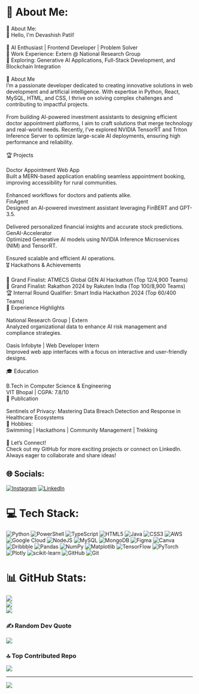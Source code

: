 # 💫 About Me:
💫 About Me:<br>👋 Hello, I'm Devashish Patil!<br><br>🌱 AI Enthusiast | Frontend Developer | Problem Solver<br>💼 Work Experience: Extern @ National Research Group<br>📍 Exploring: Generative AI Applications, Full-Stack Development, and Blockchain Integration<br><br>🚀 About Me<br>I’m a passionate developer dedicated to creating innovative solutions in web development and artificial intelligence. With expertise in Python, React, MySQL, HTML, and CSS, I thrive on solving complex challenges and contributing to impactful projects.<br><br>From building AI-powered investment assistants to designing efficient doctor appointment platforms, I aim to craft solutions that merge technology and real-world needs. Recently, I’ve explored NVIDIA TensorRT and Triton Inference Server to optimize large-scale AI deployments, ensuring high performance and reliability.<br><br>🏆 Projects<br><br>Doctor Appointment Web App<br>Built a MERN-based application enabling seamless appointment booking, improving accessibility for rural communities.<br><br>Enhanced workflows for doctors and patients alike.<br>FinAgent<br>Designed an AI-powered investment assistant leveraging FinBERT and GPT-3.5.<br><br>Delivered personalized financial insights and accurate stock predictions.<br>GenAI-Accelerator<br>Optimized Generative AI models using NVIDIA Inference Microservices (NIM) and TensorRT.<br><br>Ensured scalable and efficient AI operations.<br>🎖 Hackathons & Achievements<br><br>🌟 Grand Finalist: ATMECS Global GEN AI Hackathon (Top 12/4,900 Teams)<br>🏅 Grand Finalist: Rakathon 2024 by Rakuten India (Top 100/8,900 Teams)<br>🏆 Internal Round Qualifier: Smart India Hackathon 2024 (Top 60/400 Teams)<br>💼 Experience Highlights<br><br>National Research Group | Extern<br>Analyzed organizational data to enhance AI risk management and compliance strategies.<br><br>Oasis Infobyte | Web Developer Intern<br>Improved web app interfaces with a focus on interactive and user-friendly designs.<br><br>🎓 Education<br><br>B.Tech in Computer Science & Engineering<br>VIT Bhopal | CGPA: 7.8/10<br>📖 Publication<br><br>Sentinels of Privacy: Mastering Data Breach Detection and Response in Healthcare Ecosystems<br>🌟 Hobbies:<br>Swimming | Hackathons | Community Management | Trekking<br><br>🔗 Let’s Connect!<br>Check out my GitHub for more exciting projects or connect on LinkedIn. Always eager to collaborate and share ideas!


## 🌐 Socials:
[![Instagram](https://img.shields.io/badge/Instagram-%23E4405F.svg?logo=Instagram&logoColor=white)](https://instagram.com/deva_8282) [![LinkedIn](https://img.shields.io/badge/LinkedIn-%230077B5.svg?logo=linkedin&logoColor=white)](https://linkedin.com/in/www.linkedin.com/in/devashish-patil) 

# 💻 Tech Stack:
![Python](https://img.shields.io/badge/python-3670A0?style=for-the-badge&logo=python&logoColor=ffdd54) ![PowerShell](https://img.shields.io/badge/PowerShell-%235391FE.svg?style=for-the-badge&logo=powershell&logoColor=white) ![TypeScript](https://img.shields.io/badge/typescript-%23007ACC.svg?style=for-the-badge&logo=typescript&logoColor=white) ![HTML5](https://img.shields.io/badge/html5-%23E34F26.svg?style=for-the-badge&logo=html5&logoColor=white) ![Java](https://img.shields.io/badge/java-%23ED8B00.svg?style=for-the-badge&logo=openjdk&logoColor=white) ![CSS3](https://img.shields.io/badge/css3-%231572B6.svg?style=for-the-badge&logo=css3&logoColor=white) ![AWS](https://img.shields.io/badge/AWS-%23FF9900.svg?style=for-the-badge&logo=amazon-aws&logoColor=white) ![Google Cloud](https://img.shields.io/badge/GoogleCloud-%234285F4.svg?style=for-the-badge&logo=google-cloud&logoColor=white) ![NodeJS](https://img.shields.io/badge/node.js-6DA55F?style=for-the-badge&logo=node.js&logoColor=white) ![MySQL](https://img.shields.io/badge/mysql-4479A1.svg?style=for-the-badge&logo=mysql&logoColor=white) ![MongoDB](https://img.shields.io/badge/MongoDB-%234ea94b.svg?style=for-the-badge&logo=mongodb&logoColor=white) ![Figma](https://img.shields.io/badge/figma-%23F24E1E.svg?style=for-the-badge&logo=figma&logoColor=white) ![Canva](https://img.shields.io/badge/Canva-%2300C4CC.svg?style=for-the-badge&logo=Canva&logoColor=white) ![Dribbble](https://img.shields.io/badge/Dribbble-EA4C89?style=for-the-badge&logo=dribbble&logoColor=white) ![Pandas](https://img.shields.io/badge/pandas-%23150458.svg?style=for-the-badge&logo=pandas&logoColor=white) ![NumPy](https://img.shields.io/badge/numpy-%23013243.svg?style=for-the-badge&logo=numpy&logoColor=white) ![Matplotlib](https://img.shields.io/badge/Matplotlib-%23ffffff.svg?style=for-the-badge&logo=Matplotlib&logoColor=black) ![TensorFlow](https://img.shields.io/badge/TensorFlow-%23FF6F00.svg?style=for-the-badge&logo=TensorFlow&logoColor=white) ![PyTorch](https://img.shields.io/badge/PyTorch-%23EE4C2C.svg?style=for-the-badge&logo=PyTorch&logoColor=white) ![Plotly](https://img.shields.io/badge/Plotly-%233F4F75.svg?style=for-the-badge&logo=plotly&logoColor=white) ![scikit-learn](https://img.shields.io/badge/scikit--learn-%23F7931E.svg?style=for-the-badge&logo=scikit-learn&logoColor=white) ![GitHub](https://img.shields.io/badge/github-%23121011.svg?style=for-the-badge&logo=github&logoColor=white) ![Git](https://img.shields.io/badge/git-%23F05033.svg?style=for-the-badge&logo=git&logoColor=white)
# 📊 GitHub Stats:
![](https://github-readme-stats.vercel.app/api?username=devashish8282&theme=dark&hide_border=false&include_all_commits=true&count_private=false)<br/>
![](https://github-readme-streak-stats.herokuapp.com/?user=devashish8282&theme=dark&hide_border=false)<br/>
![](https://github-readme-stats.vercel.app/api/top-langs/?username=devashish8282&theme=dark&hide_border=false&include_all_commits=true&count_private=false&layout=compact)

### ✍️ Random Dev Quote
![](https://quotes-github-readme.vercel.app/api?type=horizontal&theme=radical)

### 🔝 Top Contributed Repo
![](https://github-contributor-stats.vercel.app/api?username=devashish8282&limit=5&theme=dark&combine_all_yearly_contributions=true)

---
[![](https://visitcount.itsvg.in/api?id=devashish8282&icon=0&color=0)](https://visitcount.itsvg.in)

<!-- Proudly created with GPRM ( https://gprm.itsvg.in ) -->
